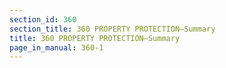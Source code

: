 ```yaml
---
section_id: 360
section_title: 360 PROPERTY PROTECTION—Summary
title: 360 PROPERTY PROTECTION—Summary
page_in_manual: 360-1
---
```

